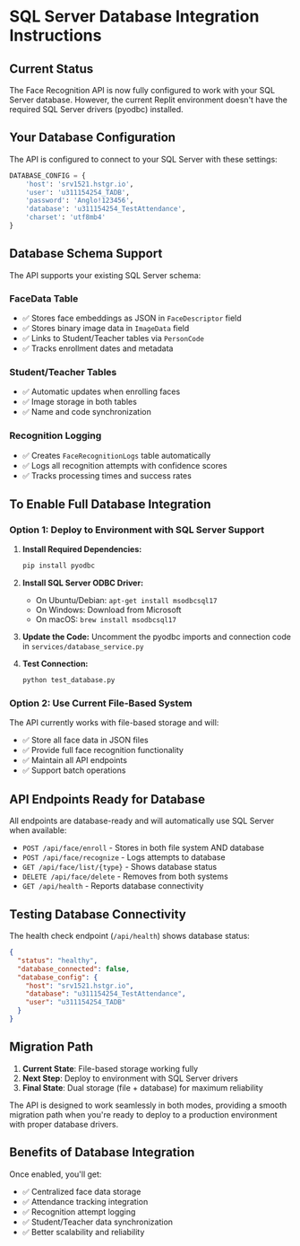 # SQL Server Database Integration Instructions

## Current Status
The Face Recognition API is now fully configured to work with your SQL Server database. However, the current Replit environment doesn't have the required SQL Server drivers (pyodbc) installed.

## Your Database Configuration
The API is configured to connect to your SQL Server with these settings:

```python
DATABASE_CONFIG = {
    'host': 'srv1521.hstgr.io',
    'user': 'u311154254_TADB',
    'password': 'Anglo!123456',
    'database': 'u311154254_TestAttendance',
    'charset': 'utf8mb4'
}
```

## Database Schema Support
The API supports your existing SQL Server schema:

### FaceData Table
- ✅ Stores face embeddings as JSON in `FaceDescriptor` field
- ✅ Stores binary image data in `ImageData` field  
- ✅ Links to Student/Teacher tables via `PersonCode`
- ✅ Tracks enrollment dates and metadata

### Student/Teacher Tables
- ✅ Automatic updates when enrolling faces
- ✅ Image storage in both tables
- ✅ Name and code synchronization

### Recognition Logging
- ✅ Creates `FaceRecognitionLogs` table automatically
- ✅ Logs all recognition attempts with confidence scores
- ✅ Tracks processing times and success rates

## To Enable Full Database Integration

### Option 1: Deploy to Environment with SQL Server Support

1. **Install Required Dependencies:**
   ```bash
   pip install pyodbc
   ```

2. **Install SQL Server ODBC Driver:**
   - On Ubuntu/Debian: `apt-get install msodbcsql17`
   - On Windows: Download from Microsoft
   - On macOS: `brew install msodbcsql17`

3. **Update the Code:**
   Uncomment the pyodbc imports and connection code in `services/database_service.py`

4. **Test Connection:**
   ```bash
   python test_database.py
   ```

### Option 2: Use Current File-Based System

The API currently works with file-based storage and will:
- ✅ Store all face data in JSON files
- ✅ Provide full face recognition functionality
- ✅ Maintain all API endpoints
- ✅ Support batch operations

## API Endpoints Ready for Database

All endpoints are database-ready and will automatically use SQL Server when available:

- `POST /api/face/enroll` - Stores in both file system AND database
- `POST /api/face/recognize` - Logs attempts to database
- `GET /api/face/list/{type}` - Shows database status
- `DELETE /api/face/delete` - Removes from both systems
- `GET /api/health` - Reports database connectivity

## Testing Database Connectivity

The health check endpoint (`/api/health`) shows database status:

```json
{
  "status": "healthy",
  "database_connected": false,
  "database_config": {
    "host": "srv1521.hstgr.io",
    "database": "u311154254_TestAttendance",
    "user": "u311154254_TADB"
  }
}
```

## Migration Path

1. **Current State**: File-based storage working fully
2. **Next Step**: Deploy to environment with SQL Server drivers
3. **Final State**: Dual storage (file + database) for maximum reliability

The API is designed to work seamlessly in both modes, providing a smooth migration path when you're ready to deploy to a production environment with proper database drivers.

## Benefits of Database Integration

Once enabled, you'll get:
- ✅ Centralized face data storage
- ✅ Attendance tracking integration
- ✅ Recognition attempt logging
- ✅ Student/Teacher data synchronization
- ✅ Better scalability and reliability